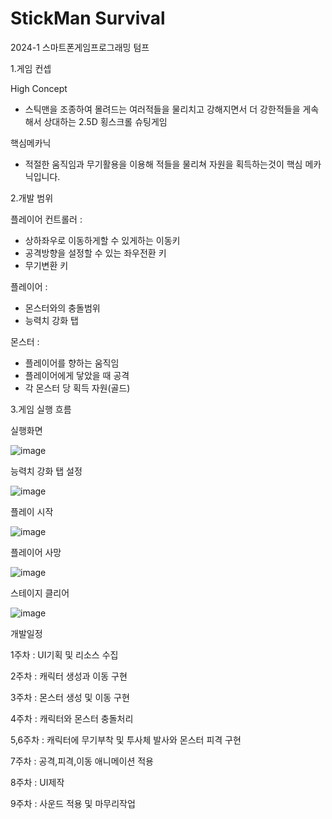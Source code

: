 # StickMan Survival
2024-1 스마트폰게임프로그래밍 텀프




1.게임 컨셉



High Concept
- 스틱맨을 조종하여 몰려드는 여러적들을 물리치고 강해지면서 더 강한적들을 게속해서 상대하는 2.5D 횡스크롤 슈팅게임 



핵심메카닉
- 적절한 움직임과 무기활용을 이용해 적들을 물리쳐 자원을 획득하는것이 핵심 메카닉입니다.



2.개발 범위


플레이어 컨트롤러 :
- 상하좌우로 이동하게할 수 있게하는 이동키
- 공격방향을 설정할 수 있는 좌우전환 키
- 무기변환 키


플레이어 :
- 몬스터와의 충돌범위
- 능력치 강화 탭


몬스터 :
- 플레이어를 향하는 움직임
- 플레이어에게 닿았을 때 공격
- 각 몬스터 당 획득 자원(골드)





3.게임 실행 흐름


실행화면


![image](https://github.com/jun2hg/SmartPhoneGameProgramming/assets/104408406/6850eb3e-26d7-483f-a531-3452c4390ae7)



능력치 강화 탭 설정


![image](https://github.com/jun2hg/SmartPhoneGameProgramming/assets/104408406/e2fd7831-aa0b-4617-9017-1652c2acc077)



플레이 시작


![image](https://github.com/jun2hg/SmartPhoneGameProgramming/assets/104408406/9a7cf661-ce1d-494c-bda1-b051e8a40585)



플레이어 사망


![image](https://github.com/jun2hg/SmartPhoneGameProgramming/assets/104408406/a60ed3e7-eb69-4206-ab64-5ac5c8a611a9)



스테이지 클리어


![image](https://github.com/jun2hg/SmartPhoneGameProgramming/assets/104408406/fea2311e-de4a-41fb-a7f7-db305d82622e)






개발일정


1주차 :  UI기획 및 리소스 수집


2주차 : 캐릭터 생성과 이동 구현


3주차 : 몬스터 생성 및 이동 구현


4주차 : 캐릭터와 몬스터 충돌처리


5,6주차 : 캐릭터에 무기부착 및 투사체 발사와 몬스터 피격 구현


7주차 : 공격,피격,이동 애니메이션 적용


8주차 : UI제작


9주차 : 사운드 적용 및 마무리작업



